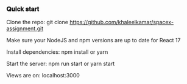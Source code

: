 ### 𝐐𝐮𝐢𝐜𝐤 𝐬𝐭𝐚𝐫𝐭

Clone the repo: git clone https://github.com/khaleelkamar/spacex-assignment.git

Make sure your NodeJS and npm versions are up to date for React 17

Install dependencies: npm install or yarn

Start the server: npm run start or yarn start

Views are on: localhost:3000
